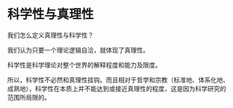 # 科学性与真理性

我们怎么定义真理性与科学性？

我们认为只要一个理论逻辑自洽，就体现了真理性。

科学性是科学理论对整个世界的解释程度和能力及限度。

所以，科学性不必然和真理性挂钩。而且相对于哲学和宗教（标准地、体系化地、成熟地），科学性在本质上并不能达到或接近真理性的程度，这是因为科学研究的范围所局限的。

